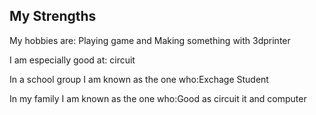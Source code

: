 ## My Strengths
<p>My hobbies are: Playing game and Making something with 3dprinter</p>
<p>I am especially good at: circuit</p>
<p>In a school group I am known as the one who:Exchage Student </p> 
<p>In my family I am known as the one who:Good as circuit it and computer</p>

